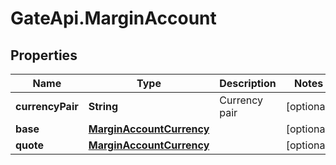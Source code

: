 # GateApi.MarginAccount

## Properties
Name | Type | Description | Notes
------------ | ------------- | ------------- | -------------
**currencyPair** | **String** | Currency pair | [optional] 
**base** | [**MarginAccountCurrency**](MarginAccountCurrency.md) |  | [optional] 
**quote** | [**MarginAccountCurrency**](MarginAccountCurrency.md) |  | [optional] 


